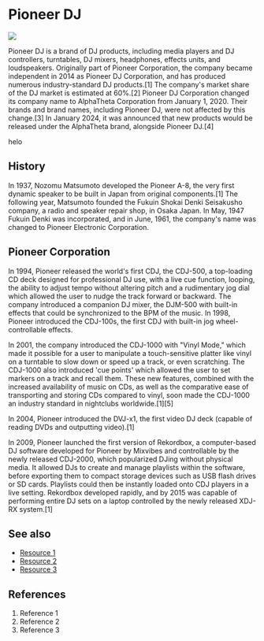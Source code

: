 # Pioneer DJ 
![](https://m.media-amazon.com/images/I/814i78bo5ZL.jpg)

Pioneer DJ is a brand of DJ products, including media players and DJ controllers, turntables, DJ mixers, headphones, effects units, and loudspeakers. Originally part of Pioneer Corporation, the company became independent in 2014 as Pioneer DJ Corporation, and has produced numerous industry-standard DJ products.[1] The company's market share of the DJ market is estimated at 60%.[2] Pioneer DJ Corporation changed its company name to AlphaTheta Corporation from January 1, 2020. Their brands and brand names, including Pioneer DJ, were not affected by this change.[3] In January 2024, it was announced that new products would be released under the AlphaTheta brand, alongside Pioneer DJ.[4]

helo
## History
In 1937, Nozomu Matsumoto developed the Pioneer A-8, the very first dynamic speaker to be built in Japan from original components.[1] The following year, Matsumoto founded the Fukuin Shokai Denki Seisakusho company, a radio and speaker repair shop, in Osaka Japan. In May, 1947 Fukuin Denki was incorporated, and in June, 1961, the company's name was changed to Pioneer Electronic Corporation.


## Pioneer Corporation
In 1994, Pioneer released the world's first CDJ, the CDJ-500, a top-loading CD deck designed for professional DJ use, with a live cue function, looping, the ability to adjust tempo without altering pitch and a rudimentary jog dial which allowed the user to nudge the track forward or backward. The company introduced a companion DJ mixer, the DJM-500 with built-in effects that could be synchronized to the BPM of the music. In 1998, Pioneer introduced the CDJ-100s, the first CDJ with built-in jog wheel-controllable effects.

In 2001, the company introduced the CDJ-1000 with "Vinyl Mode," which made it possible for a user to manipulate a touch-sensitive platter like vinyl on a turntable to slow down or speed up a track, or even scratching. The CDJ-1000 also introduced 'cue points' which allowed the user to set markers on a track and recall them. These new features, combined with the increased availability of music on CDs, as well as the comparative ease of transporting and storing CDs compared to vinyl, soon made the CDJ-1000 an industry standard in nightclubs worldwide.[1][5]

In 2004, Pioneer introduced the DVJ-x1, the first video DJ deck (capable of reading DVDs and outputting video).[1]

In 2009, Pioneer launched the first version of Rekordbox, a computer-based DJ software developed for Pioneer by Mixvibes and controllable by the newly released CDJ-2000, which popularized DJing without physical media. It allowed DJs to create and manage playlists within the software, before exporting them to compact storage devices such as USB flash drives or SD cards. Playlists could then be instantly loaded onto CDJ players in a live setting. Rekordbox developed rapidly, and by 2015 was capable of performing entire DJ sets on a laptop controlled by the newly released XDJ-RX system.[1] 

## See also
- [Resource 1](url)
- [Resource 2](url)
- [Resource 3](url)

## References
1. Reference 1
2. Reference 2
3. Reference 3
